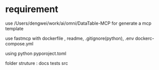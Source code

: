 # requirement 
use /Users/dengwei/work/ai/omni/DataTable-MCP
for generate a mcp template 

use fastmcp
with dockerfile , readme, .gitignore(python), .env
dockerc-compose.yml

using python 
pyporoject.toml


folder struture :
docs
tests
src
